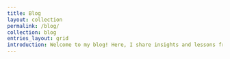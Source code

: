 ```yaml
---
title: Blog
layout: collection
permalink: /blog/
collection: blog
entries_layout: grid
introduction: Welcome to my blog! Here, I share insights and lessons from my career journey. I wanted to create a journal to collect and solidify what I've learned and hopefully spark interest in these topics for others.
---
```


